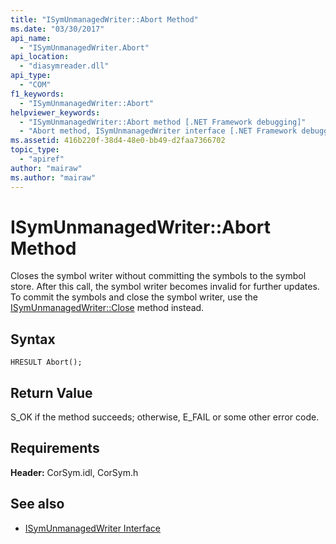 ```yaml
---
title: "ISymUnmanagedWriter::Abort Method"
ms.date: "03/30/2017"
api_name: 
  - "ISymUnmanagedWriter.Abort"
api_location: 
  - "diasymreader.dll"
api_type: 
  - "COM"
f1_keywords: 
  - "ISymUnmanagedWriter::Abort"
helpviewer_keywords: 
  - "ISymUnmanagedWriter::Abort method [.NET Framework debugging]"
  - "Abort method, ISymUnmanagedWriter interface [.NET Framework debugging]"
ms.assetid: 416b220f-38d4-48e0-bb49-d2faa7366702
topic_type: 
  - "apiref"
author: "mairaw"
ms.author: "mairaw"
---
```

# ISymUnmanagedWriter::Abort Method
Closes the symbol writer without committing the symbols to the symbol store. After this call, the symbol writer becomes invalid for further updates. To commit the symbols and close the symbol writer, use the [ISymUnmanagedWriter::Close](../../../../docs/framework/unmanaged-api/diagnostics/isymunmanagedwriter-close-method.md) method instead.  
  
## Syntax  
  
```  
HRESULT Abort();  
```  
  
## Return Value  
 S_OK if the method succeeds; otherwise, E_FAIL or some other error code.  
  
## Requirements  
 **Header:** CorSym.idl, CorSym.h  
  
## See also
- [ISymUnmanagedWriter Interface](../../../../docs/framework/unmanaged-api/diagnostics/isymunmanagedwriter-interface.md)
